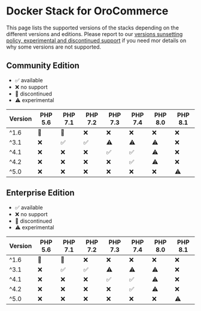 Docker Stack for OroCommerce
===

This page lists the supported versions of the stacks depending 
on the different versions and editions. Please report to our
[versions sunsetting policy, experimental and discontinued support](sunsetting-policy.md)
if you need mor details on why some versions are not supported.

Community Edition
---

* ✅ available
* ❌ no support
* 🌅️ discontinued
* ⚠️ experimental

| Version | PHP 5.6 | PHP 7.1 | PHP 7.2 | PHP 7.3 | PHP 7.4 | PHP 8.0 | PHP 8.1 |
|---------| ------- | ------- | ------- | ------- | ------- | ------- | ------- |
| ^1.6    | 🌅️      | 🌅️      | ❌      | ❌      | ❌️      | ❌      | ❌      |
| ^3.1    | ❌      | ✅      | ✅      | ⚠️      | ⚠️      | ⚠️      | ❌      |
| ^4.1    | ❌      | ❌      | ❌      | ✅️      | ✅️      | ⚠️      | ❌      |
| ^4.2    | ❌      | ❌      | ❌      | ❌️      | ✅️      | ⚠️      | ❌      |
| ^5.0    | ❌      | ❌      | ❌      | ❌️      | ❌️      | ❌️      | ⚠️      |

Enterprise Edition
---

* ✅ available
* ❌ no support
* 🌅️ discontinued
* ⚠️ experimental

| Version | PHP 5.6 | PHP 7.1 | PHP 7.2 | PHP 7.3 | PHP 7.4 | PHP 8.0 | PHP 8.1 |
|---------| ------- | ------- | ------- | ------- | ------- | ------- | ------- |
| ^1.6    | 🌅️      | 🌅️      | ❌      | ❌      | ❌️      | ❌      | ❌      |
| ^3.1    | ❌      | ✅      | ✅      | ⚠️      | ⚠️      | ⚠️      | ❌      |
| ^4.1    | ❌      | ❌      | ❌      | ✅️      | ✅️      | ⚠️      | ❌      |
| ^4.2    | ❌      | ❌      | ❌      | ❌️      | ✅️      | ⚠️      | ❌      |
| ^5.0    | ❌      | ❌      | ❌      | ❌️      | ❌️      | ❌️      | ⚠️      |
